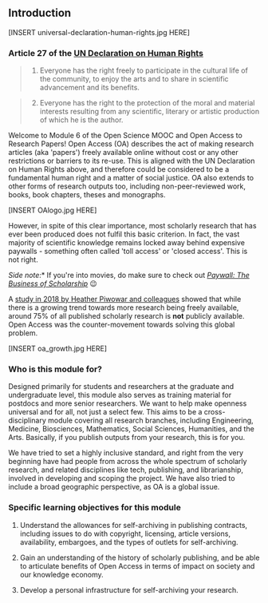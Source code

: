 ## Introduction <a name="introduction"></a>

[INSERT universal-declaration-human-rights.jpg HERE] 

### Article 27 of the [UN Declaration on Human Rights](https://www.un.org/en/universal-declaration-human-rights/)
 
> 1. Everyone has the right freely to participate in the cultural life of the community, to enjoy the arts and to share in scientific advancement and its benefits.

> 2. Everyone has the right to the protection of the moral and material interests resulting from any scientific, literary or artistic production of which he is the author.

Welcome to Module 6 of the Open Science MOOC and Open Access to Research Papers! Open Access (OA) describes the act of making research articles (aka 'papers') freely available online without cost or any other restrictions or barriers to its re-use. This is aligned with the UN Declaration on Human Rights above, and therefore could be considered to be a fundamental human right and a matter of social justice. OA also extends to other forms of research outputs too, including non-peer-reviewed work, books, book chapters, theses and monographs. 

[INSERT OAlogo.jpg HERE]

However, in spite of this clear importance, most scholarly research that has ever been produced does not fulfil this basic criterion. In fact, the vast majority of scientific knowledge remains locked away behind expensive paywalls - something often called 'toll access' or 'closed access'. This is not right.

*Side note:** If you're into movies, do make sure to check out *[Paywall: The Business of Scholarship](https://paywallthemovie.com/)* :wink:

A [study in 2018 by Heather Piwowar and colleagues](https://peerj.com/articles/4375/) showed that while there is a growing trend towards more research being freely available, around 75% of all published scholarly research is **not** publicly available. Open Access was the counter-movement towards solving this global problem.

[INSERT oa_growth.jpg HERE]

### Who is this module for? <a name="who_for"></a>

Designed primarily for students and researchers at the graduate and undergraduate level, this module also serves as training material for postdocs and more senior researchers. We want to help make openness universal and for all, not just a select few. This aims to be a cross-disciplinary module covering all research branches, including Engineering, Medicine, Biosciences, Mathematics, Social Sciences, Humanities, and the Arts. Basically, if you publish outputs from your research, this is for you.

We have tried to set a highly inclusive standard, and right from the very beginning have had people from across the whole spectrum of scholarly research, and related disciplines like tech, publishing, and librarianship, involved in developing and scoping the project. We have also tried to include a broad geographic perspective, as OA is a global issue.

### Specific learning objectives for this module

1. Understand the allowances for self-archiving in publishing contracts, including issues to do with copyright, licensing, article versions, availability, embargoes, and the types of outlets for self-archiving.

2. Gain an understanding of the history of scholarly publishing, and be able to articulate benefits of Open Access in terms of impact on society and our knowledge economy.

3. Develop a personal infrastructure for self-archiving your research.
